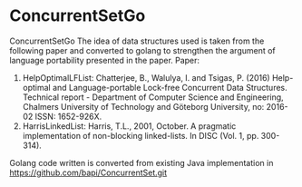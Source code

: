 # ConcurrentSetGo
ConcurrentSetGo
The idea of data structures used is taken from the following paper and converted to golang to strengthen the argument of language portability presented in the paper.
Paper:
1. HelpOptimalLFList: Chatterjee, B., Walulya, I. and Tsigas, P. (2016) Help-optimal and Language-portable Lock-free Concurrent Data Structures. Technical report - Department of Computer Science and Engineering, Chalmers University of Technology and Göteborg University, no: 2016-02 ISSN: 1652-926X.
2. HarrisLinkedList: Harris, T.L., 2001, October. A pragmatic implementation of non-blocking linked-lists. In DISC (Vol. 1, pp. 300-314).

Golang code written is converted from existing Java implementation in 
https://github.com/bapi/ConcurrentSet.git
